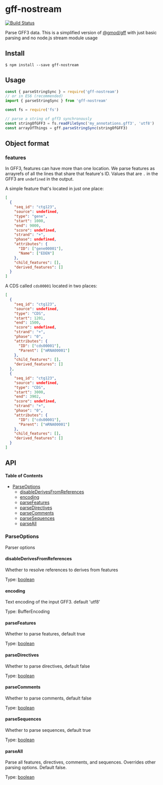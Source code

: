 # gff-nostream

[![Build Status](https://img.shields.io/github/actions/workflow/status/cmdcolin/gff-nostream/push.yml?branch=master&logo=github&style=for-the-badge)](https://github.com/cmdcolin/gff-nostream/actions?query=branch%3Amaster+workflow%3APush+)

Parse GFF3 data. This is a simplified version of
[@gmod/gff](https://github.com/GMOD/gff-js) with just basic parsing and no
node.js stream module usage

## Install

    $ npm install --save gff-nostream

## Usage

```js
const { parseStringSync } = require('gff-nostream')
// or in ES6 (recommended)
import { parseStringSync } from 'gff-nostream'

const fs = require('fs')

// parse a string of gff3 synchronously
const stringOfGFF3 = fs.readFileSync('my_annotations.gff3', 'utf8')
const arrayOfThings = gff.parseStringSync(stringOfGFF3)
```

## Object format

### features

In GFF3, features can have more than one location. We parse features as
arrayrefs of all the lines that share that feature's ID. Values that are `.` in
the GFF3 are `undefined` in the output.

A simple feature that's located in just one place:

```json
[
  {
    "seq_id": "ctg123",
    "source": undefined,
    "type": "gene",
    "start": 1000,
    "end": 9000,
    "score": undefined,
    "strand": "+",
    "phase": undefined,
    "attributes": {
      "ID": ["gene00001"],
      "Name": ["EDEN"]
    },
    "child_features": [],
    "derived_features": []
  }
]
```

A CDS called `cds00001` located in two places:

```json
[
  {
    "seq_id": "ctg123",
    "source": undefined,
    "type": "CDS",
    "start": 1201,
    "end": 1500,
    "score": undefined,
    "strand": "+",
    "phase": "0",
    "attributes": {
      "ID": ["cds00001"],
      "Parent": ["mRNA00001"]
    },
    "child_features": [],
    "derived_features": []
  },
  {
    "seq_id": "ctg123",
    "source": undefined,
    "type": "CDS",
    "start": 3000,
    "end": 3902,
    "score": undefined,
    "strand": "+",
    "phase": "0",
    "attributes": {
      "ID": ["cds00001"],
      "Parent": ["mRNA00001"]
    },
    "child_features": [],
    "derived_features": []
  }
]
```

## API

<!-- Generated by documentation.js. Update this documentation by updating the source code. -->

#### Table of Contents

- [ParseOptions](#parseoptions)
  - [disableDerivesFromReferences](#disablederivesfromreferences)
  - [encoding](#encoding)
  - [parseFeatures](#parsefeatures)
  - [parseDirectives](#parsedirectives)
  - [parseComments](#parsecomments)
  - [parseSequences](#parsesequences)
  - [parseAll](#parseall)

### ParseOptions

Parser options

#### disableDerivesFromReferences

Whether to resolve references to derives from features

Type:
[boolean](https://developer.mozilla.org/docs/Web/JavaScript/Reference/Global_Objects/Boolean)

#### encoding

Text encoding of the input GFF3. default 'utf8'

Type: BufferEncoding

#### parseFeatures

Whether to parse features, default true

Type:
[boolean](https://developer.mozilla.org/docs/Web/JavaScript/Reference/Global_Objects/Boolean)

#### parseDirectives

Whether to parse directives, default false

Type:
[boolean](https://developer.mozilla.org/docs/Web/JavaScript/Reference/Global_Objects/Boolean)

#### parseComments

Whether to parse comments, default false

Type:
[boolean](https://developer.mozilla.org/docs/Web/JavaScript/Reference/Global_Objects/Boolean)

#### parseSequences

Whether to parse sequences, default true

Type:
[boolean](https://developer.mozilla.org/docs/Web/JavaScript/Reference/Global_Objects/Boolean)

#### parseAll

Parse all features, directives, comments, and sequences. Overrides other parsing
options. Default false.

Type:
[boolean](https://developer.mozilla.org/docs/Web/JavaScript/Reference/Global_Objects/Boolean)
